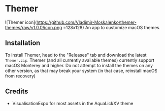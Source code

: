 # Themer
![Themer icon](https://github.com/Vladimir-Moskalenko/themer-themes/raw/v1.0.0/icon.png =128x128)
An app to customize macOS themes. 

## Installation
To install Themer, head to the "Releases" tab and download the latest `Themer.zip`. 
Themer (and all currently available themes) currently support macOS Monterey and higher. Do not attempt to install the themes on any other version, as that may break your system (in that case, reinstall macOS from recovery)

## Credits
-  VisualisationExpo for most assets in the AquaLickXV theme
